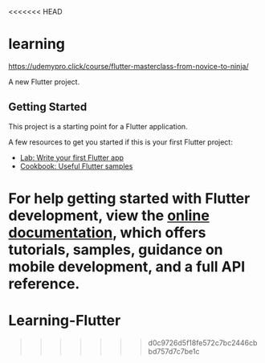 <<<<<<< HEAD
# learning
https://udemypro.click/course/flutter-masterclass-from-novice-to-ninja/

A new Flutter project.

## Getting Started

This project is a starting point for a Flutter application.

A few resources to get you started if this is your first Flutter project:

- [Lab: Write your first Flutter app](https://docs.flutter.dev/get-started/codelab)
- [Cookbook: Useful Flutter samples](https://docs.flutter.dev/cookbook)

For help getting started with Flutter development, view the
[online documentation](https://docs.flutter.dev/), which offers tutorials,
samples, guidance on mobile development, and a full API reference.
=======
# Learning-Flutter
>>>>>>> d0c9726d5f18fe572c7bc2446cbbd757d7c7be1c
